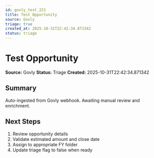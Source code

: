 ```yaml
---
id: govly_test_221
title: Test Opportunity
source: Govly
triage: true
created_at: 2025-10-31T22:42:34.871342
status: triage
---
```


# Test Opportunity

**Source:** Govly
**Status:** Triage
**Created:** 2025-10-31T22:42:34.871342

## Summary

Auto-ingested from Govly webhook. Awaiting manual review and enrichment.

## Next Steps

1. Review opportunity details
2. Validate estimated amount and close date
3. Assign to appropriate FY folder
4. Update triage flag to false when ready
